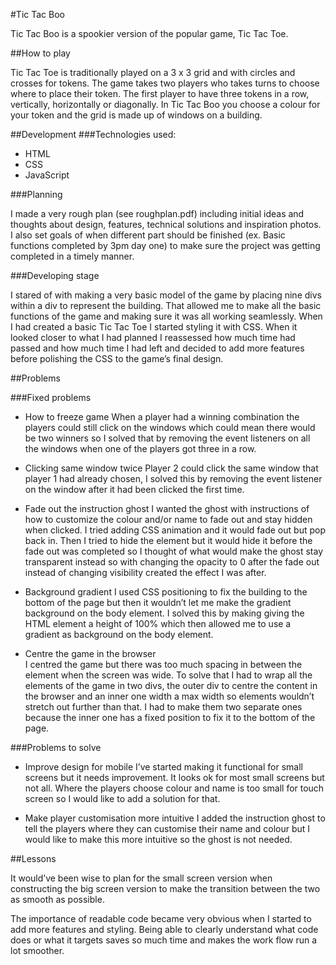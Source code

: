 #Tic Tac Boo

Tic Tac Boo is a spookier version of the popular game, Tic Tac Toe.

##How to play

Tic Tac Toe is traditionally played on a 3 x 3 grid and with circles and crosses for tokens. The game takes two players who takes turns to choose where to place their token. The first player to have three tokens in a row, vertically, horizontally or diagonally. 
In Tic Tac Boo you choose a colour for your token and the grid is made up of windows on a building.

##Development
###Technologies used:
- HTML
- CSS
- JavaScript

###Planning

I made a very rough plan (see roughplan.pdf) including initial ideas and thoughts about design, features, technical solutions and inspiration photos. I also set goals of when different part should be finished (ex. Basic functions completed by 3pm day one) to make sure the project was getting completed in a timely manner. 

###Developing stage

I stared of with making a very basic model of the game by placing nine divs within a div to represent the building. That allowed me to make all the basic functions of the game and making sure it was all working seamlessly. When I had created a basic Tic Tac Toe I started styling it with CSS. When it looked closer to what I had planned I reassessed how much time had passed and how much time I had left and decided to add more features before polishing the CSS to the game’s final design. 

##Problems 

###Fixed problems 
-	How to freeze game 
When a player had a winning combination the players could still click on the windows which could mean there would be two winners so I solved that by removing the event listeners on all the windows when one of the players got three in a row. 

-	Clicking same window twice 
Player 2 could click the same window that player 1 had already chosen, I solved this by removing the event listener on the window after it had been clicked the first time. 

-	Fade out the instruction ghost 
I wanted the ghost with instructions of how to customize the colour and/or name to fade out and stay hidden when clicked. I tried adding CSS animation and it would fade out but pop back in. Then I tried to hide the element but it would hide it before the fade out was completed so I thought of what would make the ghost stay transparent instead so with changing the opacity to 0 after the fade out instead of changing visibility created the effect I was after. 

-	Background gradient
I used CSS positioning to fix the building to the bottom of the page but then it wouldn’t let me make the gradient background on the body element. I solved this by making giving the HTML element a height of 100% which then allowed me to use a gradient as background on the body element. 

-	Centre the game in the browser  
I centred the game but there was too much spacing in between the element when the screen was wide. To solve that I had to wrap all the elements of the game in two divs, the outer div to centre the content in the browser and an inner one width a max width so elements wouldn’t stretch out further than that. I had to make them two separate ones because the inner one has a fixed position to fix it to the bottom of the page. 

###Problems to solve 

-	Improve design for mobile
I’ve started making it functional for small screens but it needs improvement. It looks ok for most small screens but not all. Where the players choose colour and name is too small for touch screen so I would like to add a solution for that.

-	Make player customisation more intuitive 
I added the instruction ghost to tell the players where they can customise their name and colour but I would like to make this more intuitive so the ghost is not needed. 

##Lessons 

It would’ve been wise to plan for the small screen version when constructing the big screen version to make the transition between the two as smooth as possible. 

The importance of readable code became very obvious when I started to add more features and styling. Being able to clearly understand what code does or what it targets saves so much time and makes the work flow run a lot smoother. 
